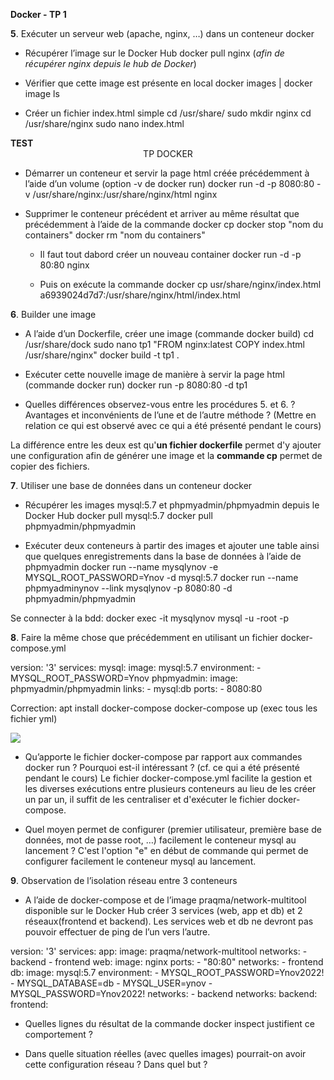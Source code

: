 **Docker - TP 1**

**5**. Exécuter un serveur web (apache, nginx, …) dans un conteneur docker

- Récupérer l’image sur le Docker Hub
docker pull nginx (*afin de récupérer nginx depuis le hub de Docker*)


- Vérifier que cette image est présente en local
docker images | docker image ls

 - Créer un fichier index.html simple
cd /usr/share/
sudo mkdir nginx
cd /usr/share/nginx
sudo nano index.html

<html>
<body>
<b>TEST</b>
<center>TP DOCKER</center>
</body>
</html>

- Démarrer un conteneur et servir la page html créée précédemment à l’aide d’un volume (option -v de docker run)
docker run -d -p 8080:80 -v /usr/share/nginx:/usr/share/nginx/html nginx

- Supprimer le conteneur précédent et arriver au même résultat que précédemment à l’aide de la commande docker cp
docker stop "nom du containers"
docker rm "nom du containers"

  - Il faut tout dabord créer un nouveau container
docker run -d -p 80:80 nginx

  - Puis on exécute la commande
docker cp usr/share/nginx/index.html a6939024d7d7:/usr/share/nginx/html/index.html

**6**. Builder une image

- A l’aide d’un Dockerfile, créer une image (commande docker build)
cd /usr/share/dock
sudo nano tp1
"FROM nginx:latest
COPY index.html /usr/share/nginx"
docker build -t tp1 .

- Exécuter cette nouvelle image de manière à servir la page html (commande docker run)
docker run -p 8080:80 -d tp1

- Quelles différences observez-vous entre les procédures 5. et 6. ? Avantages et inconvénients de l’une et de l’autre méthode ? (Mettre en relation ce qui est observé avec ce qui a été présenté pendant le cours)

La différence entre les deux est qu'**un fichier dockerfile** permet d'y ajouter une configuration afin de générer une image et la **commande cp** permet de copier des fichiers.

**7**. Utiliser une base de données dans un conteneur docker

- Récupérer les images mysql:5.7 et phpmyadmin/phpmyadmin depuis le Docker Hub
docker pull mysql:5.7
docker pull phpmyadmin/phpmyadmin

- Exécuter deux conteneurs à partir des images et ajouter une table ainsi que quelques enregistrements dans la base de données à l’aide de phpmyadmin
docker run --name mysqlynov -e MYSQL_ROOT_PASSWORD=Ynov -d mysql:5.7
docker run --name phpmyadminynov --link mysqlynov -p 8080:80 -d phpmyadmin/phpmyadmin


Se connecter à la bdd: 
docker exec -it mysqlynov mysql -u -root -p

**8**. Faire la même chose que précédemment en utilisant un fichier
docker-compose.yml

version: '3'
services:
  mysql:
    image: mysql:5.7
    environment:
      - MYSQL_ROOT_PASSWORD=Ynov
  phpmyadmin:
    image: phpmyadmin/phpmyadmin
    links:
      - mysql:db
    ports:
      - 8080:80

Correction: 
apt install docker-compose
docker-compose up (exec tous les fichier yml)

![](https://codimd.s3.shivering-isles.com/demo/uploads/1feea6c2-6bf4-4003-93fc-188593de7ab9.png)

   
- Qu’apporte le fichier docker-compose par rapport aux commandes docker run
? Pourquoi est-il intéressant ? (cf. ce qui a été présenté pendant le cours)
Le fichier docker-compose.yml facilite la gestion et les diverses exécutions entre plusieurs conteneurs au lieu de les créer un par un, il suffit de les centraliser et d'exécuter le fichier docker-compose.

- Quel moyen permet de configurer (premier utilisateur, première base de
données, mot de passe root, …) facilement le conteneur mysql au lancement ?
C'est l'option "e" en début de commande qui permet de configurer facilement le conteneur mysql au lancement. 

**9**. Observation de l’isolation réseau entre 3 conteneurs

- A l’aide de docker-compose et de l’image praqma/network-multitool
disponible sur le Docker Hub créer 3 services (web, app et db) et 2 réseaux(frontend et backend). Les services web et db ne devront pas pouvoir effectuer de ping de l’un vers l’autre.

version: '3'
services:
  app:
    image: praqma/network-multitool
    networks:
      - backend
      - frontend
  web:
    image: nginx
    ports:
      - "80:80"
    networks:
      - frontend
  db:
    image: mysql:5.7
    environment:
      - MYSQL_ROOT_PASSWORD=Ynov2022!
	  - MYSQL_DATABASE=db
      - MYSQL_USER=ynov
      - MYSQL_PASSWORD=Ynov2022!
    networks:
      - backend
networks:
  backend:
  frontend:
 

- Quelles lignes du résultat de la commande docker inspect justifient ce
comportement ?

- Dans quelle situation réelles (avec quelles images) pourrait-on avoir cette configuration réseau ? Dans quel but ?